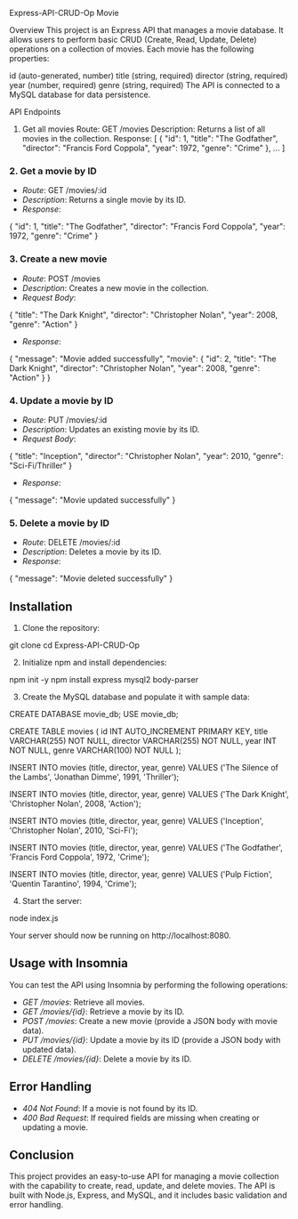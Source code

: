 Express-API-CRUD-Op Movie 

Overview
This project is an Express API that manages a movie database. It allows users to perform basic CRUD (Create, Read, Update, Delete) operations on a collection of movies. Each movie has the following properties:

id (auto-generated, number)
title (string, required)
director (string, required)
year (number, required)
genre (string, required)
The API is connected to a MySQL database for data persistence.

API Endpoints
1. Get all movies
Route: GET /movies
Description: Returns a list of all movies in the collection.
Response:
[
{
"id": 1,
"title": "The Godfather",
"director": "Francis Ford Coppola",
"year": 1972,
"genre": "Crime"
},
...
]

### 2. Get a movie by ID
- *Route*: GET /movies/:id
- *Description*: Returns a single movie by its ID.
- *Response*:
  
{
"id": 1,
"title": "The Godfather",
"director": "Francis Ford Coppola",
"year": 1972,
"genre": "Crime"
}

### 3. Create a new movie
- *Route*: POST /movies
- *Description*: Creates a new movie in the collection.
- *Request Body*:
  
{
"title": "The Dark Knight",
"director": "Christopher Nolan",
"year": 2008,
"genre": "Action"
}
- *Response*:
  
{
"message": "Movie added successfully",
"movie": {
"id": 2,
"title": "The Dark Knight",
"director": "Christopher Nolan",
"year": 2008,
"genre": "Action"
}
}

### 4. Update a movie by ID
- *Route*: PUT /movies/:id
- *Description*: Updates an existing movie by its ID.
- *Request Body*:
  
{
"title": "Inception",
"director": "Christopher Nolan",
"year": 2010,
"genre": "Sci-Fi/Thriller"
}
- *Response*:
  
{
"message": "Movie updated successfully"
}

### 5. Delete a movie by ID
- *Route*: DELETE /movies/:id
- *Description*: Deletes a movie by its ID.
- *Response*:
  
{
"message": "Movie deleted successfully"
}

## Installation

1. Clone the repository:
   
git clone <repository-link>
cd Express-API-CRUD-Op

2. Initialize npm and install dependencies:
   
npm init -y
npm install express mysql2 body-parser

3. Create the MySQL database and populate it with sample data:
   
CREATE DATABASE movie_db;
USE movie_db;

CREATE TABLE movies (
id INT AUTO_INCREMENT PRIMARY KEY,
title VARCHAR(255) NOT NULL,
director VARCHAR(255) NOT NULL,
year INT NOT NULL,
genre VARCHAR(100) NOT NULL
);

INSERT INTO movies (title, director, year, genre)
VALUES ('The Silence of the Lambs', 'Jonathan Dimme', 1991, 'Thriller');

INSERT INTO movies (title, director, year, genre)
VALUES ('The Dark Knight', 'Christopher Nolan', 2008, 'Action');

INSERT INTO movies (title, director, year, genre)
VALUES ('Inception', 'Christopher Nolan', 2010, 'Sci-Fi');

INSERT INTO movies (title, director, year, genre)
VALUES ('The Godfather', 'Francis Ford Coppola', 1972, 'Crime');

INSERT INTO movies (title, director, year, genre)
VALUES ('Pulp Fiction', 'Quentin Tarantino', 1994, 'Crime');

4. Start the server:
   
node index.js

Your server should now be running on http://localhost:8080.

## Usage with Insomnia

You can test the API using Insomnia by performing the following operations:

- *GET /movies*: Retrieve all movies.
- *GET /movies/{id}*: Retrieve a movie by its ID.
- *POST /movies*: Create a new movie (provide a JSON body with movie data).
- *PUT /movies/{id}*: Update a movie by its ID (provide a JSON body with updated data).
- *DELETE /movies/{id}*: Delete a movie by its ID.

## Error Handling

- *404 Not Found*: If a movie is not found by its ID.
- *400 Bad Request*: If required fields are missing when creating or updating a movie.

## Conclusion

This project provides an easy-to-use API for managing a movie collection with the capability to create, read, update, and delete movies. The API is built with Node.js, Express, and MySQL, and it includes basic validation and error handling.
